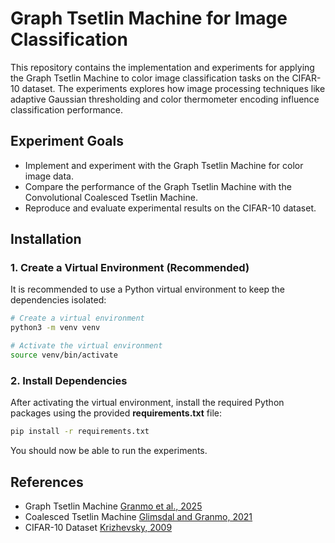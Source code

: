 # Graph Tsetlin Machine for Image Classification

This repository contains the implementation and experiments for applying the Graph Tsetlin Machine to color image classification tasks on the CIFAR-10 dataset. The experiments explores how image processing techniques like adaptive Gaussian thresholding and color thermometer encoding influence classification performance.

## Experiment Goals

- Implement and experiment with the Graph Tsetlin Machine for color image data.
- Compare the performance of the Graph Tsetlin Machine with the Convolutional Coalesced Tsetlin Machine.
- Reproduce and evaluate experimental results on the CIFAR-10 dataset.

## Installation

### 1. Create a Virtual Environment (Recommended)

It is recommended to use a Python virtual environment to keep the dependencies isolated:

```bash
# Create a virtual environment
python3 -m venv venv

# Activate the virtual environment
source venv/bin/activate
```

### 2. Install Dependencies

After activating the virtual environment, install the required Python packages using the provided **requirements.txt** file:

```bash
pip install -r requirements.txt
```

You should now be able to run the experiments.

## References

- Graph Tsetlin Machine [Granmo et al., 2025](https://github.com/cair/GraphTsetlinMachine)
- Coalesced Tsetlin Machine [Glimsdal and Granmo, 2021](https://github.com/cair/PyCoalescedTsetlinMachineCUDA)
- CIFAR-10 Dataset [Krizhevsky, 2009](https://api.semanticscholar.org/CorpusID:18268744)